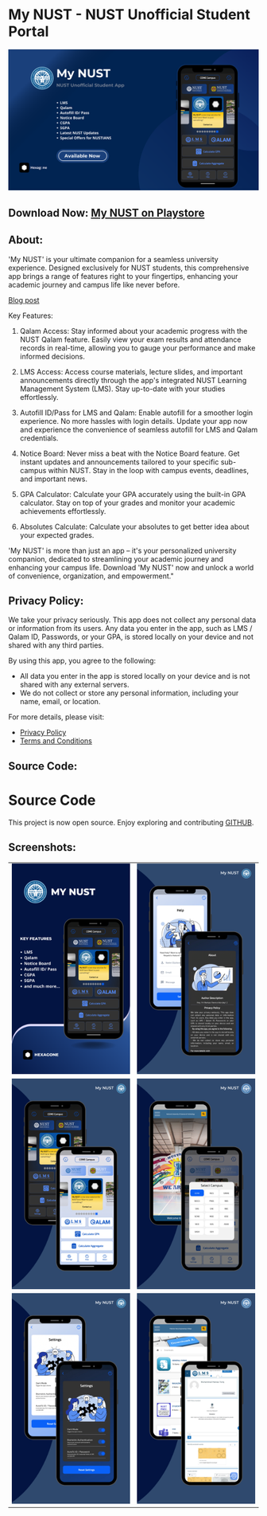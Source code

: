 # My NUST - NUST Unofficial Student Portal

![](assets/screenshots/banner.png)

## Download Now: [My NUST on Playstore](https://play.google.com/store/apps/details?id=com.hexagone.mynust&pcampaignid=web_share)

## About:

'My NUST' is your ultimate companion for a seamless university experience. Designed exclusively for NUST students, this comprehensive app brings a range of features right to your fingertips, enhancing your academic journey and campus life like never before.

[Blog post](https://hexagone-apps.blogspot.com/2023/08/my-nust-nust-unofficial-student-portal.html)


Key Features:

1. Qalam Access: Stay informed about your academic progress with the NUST Qalam feature. Easily view your exam results and attendance records in real-time, allowing you to gauge your performance and make informed decisions.

2. LMS Access: Access course materials, lecture slides, and important announcements directly through the app's integrated NUST Learning Management System (LMS). Stay up-to-date with your studies effortlessly.

3. Autofill ID/Pass for LMS and Qalam: Enable autofill for a smoother login experience. No more hassles with login details. Update your app now and experience the convenience of seamless autofill for LMS and Qalam credentials.

4. Notice Board: Never miss a beat with the Notice Board feature. Get instant updates and announcements tailored to your specific sub-campus within NUST. Stay in the loop with campus events, deadlines, and important news.

5. GPA Calculator: Calculate your GPA accurately using the built-in GPA calculator. Stay on top of your grades and monitor your academic achievements effortlessly.

6. Absolutes Calculate: Calculate your absolutes to get better idea about your expected grades.


'My NUST' is more than just an app – it's your personalized university companion, dedicated to streamlining your academic journey and enhancing your campus life. Download 'My NUST' now and unlock a world of convenience, organization, and empowerment."

## Privacy Policy: 

We take your privacy seriously. This app does not collect any personal data or information from its users. Any data you enter in the app, such as LMS / Qalam ID, Passwords, or your GPA, is stored locally on your device and not shared with any third parties.

By using this app, you agree to the following:
- All data you enter in the app is stored locally on your device and is not shared with any external servers. 
- We do not collect or store any personal information, including your name, email, or location.

For more details, please visit:
- [Privacy Policy](https://sites.google.com/view/my-nust-privacy-policy/home)
- [Terms and Conditions](https://sites.google.com/view/my-nust-terms-and-conditions/home)


## Source Code:

# Source Code

This project is now open source. Enjoy exploring and contributing [GITHUB](https://github.com/Hmmza-tariq/My-NUST).




## Screenshots:

|   |   |
|--------------|--------------|
| ![Screenshot 1](assets/screenshots/1.png) | ![Screenshot 2](assets/screenshots/4.png) |
| ![Screenshot 3](assets/screenshots/2.png) | ![Screenshot 4](assets/screenshots/5.png) |
| ![Screenshot 5](assets/screenshots/3.png) | ![Screenshot 6](assets/screenshots/6.png) |
